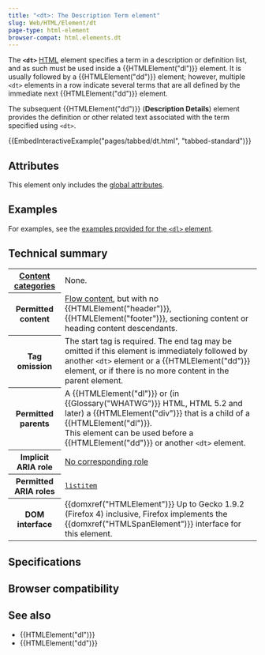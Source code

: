```yaml
---
title: "<dt>: The Description Term element"
slug: Web/HTML/Element/dt
page-type: html-element
browser-compat: html.elements.dt
---
```




The **`<dt>`** [HTML](/Web/HTML) element specifies a term in a description or definition list, and as such must be used inside a {{HTMLElement("dl")}} element. It is usually followed by a {{HTMLElement("dd")}} element; however, multiple `<dt>` elements in a row indicate several terms that are all defined by the immediate next {{HTMLElement("dd")}} element.

The subsequent {{HTMLElement("dd")}} (**Description Details**) element provides the definition or other related text associated with the term specified using `<dt>`.

{{EmbedInteractiveExample("pages/tabbed/dt.html", "tabbed-standard")}}

## Attributes

This element only includes the [global attributes](/Web/HTML/Global_attributes).

## Examples

For examples, see the [examples provided for the `<dl>` element](/Web/HTML/Element/dl#examples).

## Technical summary

<table class="properties">
  <tbody>
    <tr>
      <th scope="row">
        <a href="/Web/HTML/Content_categories"
          >Content categories</a
        >
      </th>
      <td>None.</td>
    </tr>
    <tr>
      <th scope="row">Permitted content</th>
      <td>
        <a href="/Web/HTML/Content_categories#flow_content"
          >Flow content</a
        >, but with no {{HTMLElement("header")}},
        {{HTMLElement("footer")}}, sectioning content or heading content
        descendants.
      </td>
    </tr>
    <tr>
      <th scope="row">Tag omission</th>
      <td>
        The start tag is required. The end tag may be omitted if this element is
        immediately followed by another <code>&#x3C;dt></code> element or a
        {{HTMLElement("dd")}} element, or if there is no more content in
        the parent element.
      </td>
    </tr>
    <tr>
      <th scope="row">Permitted parents</th>
      <td>
        A {{HTMLElement("dl")}} or (in {{Glossary("WHATWG")}} HTML,
         HTML 5.2 and later) a
        {{HTMLElement("div")}} that is a child of a
        {{HTMLElement("dl")}}.<br />This element can be used before a
        {{HTMLElement("dd")}} or another <code>&lt;dt&gt;</code>
        element.
      </td>
    </tr>
    <tr>
      <th scope="row">Implicit ARIA role</th>
      <td>
        <a href="https://www.w3.org/TR/html-aria/#dfn-no-corresponding-role"
          >No corresponding role</a
        >
      </td>
    </tr>
    <tr>
      <th scope="row">Permitted ARIA roles</th>
      <td>
        <code
          ><a href="/Web/Accessibility/ARIA/Roles/listitem_role"
            >listitem</a
          ></code
        >
      </td>
    </tr>
    <tr>
      <th scope="row">DOM interface</th>
      <td>
        {{domxref("HTMLElement")}} Up to Gecko 1.9.2 (Firefox 4)
        inclusive, Firefox implements the
        {{domxref("HTMLSpanElement")}} interface for this element.
      </td>
    </tr>
  </tbody>
</table>

## Specifications



## Browser compatibility



## See also

- {{HTMLElement("dl")}}
- {{HTMLElement("dd")}}
